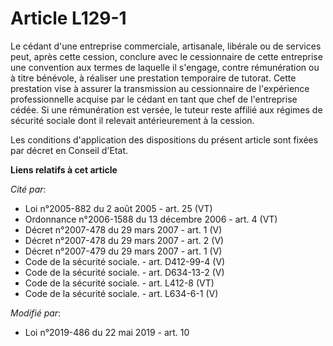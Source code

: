# Article L129-1

Le cédant d'une entreprise commerciale, artisanale, libérale ou de services peut, après cette cession, conclure avec le
cessionnaire de cette entreprise une convention aux termes de laquelle il s'engage, contre rémunération ou à titre bénévole,
à réaliser une prestation temporaire de tutorat. Cette prestation vise à assurer la transmission au cessionnaire de
l'expérience professionnelle acquise par le cédant en tant que chef de l'entreprise cédée. Si une rémunération est versée, le
tuteur reste affilié aux régimes de sécurité sociale dont il relevait antérieurement à la cession.

Les conditions d'application des dispositions du présent article sont fixées par décret en Conseil d'Etat.

**Liens relatifs à cet article**

_Cité par_:

  - Loi n°2005-882 du 2 août 2005 - art. 25 (VT)
  - Ordonnance n°2006-1588 du 13 décembre 2006 - art. 4 (VT)
  - Décret n°2007-478 du 29 mars 2007 - art. 1 (V)
  - Décret n°2007-478 du 29 mars 2007 - art. 2 (V)
  - Décret n°2007-479 du 29 mars 2007 - art. 1 (V)
  - Code de la sécurité sociale. - art. D412-99-4 (V)
  - Code de la sécurité sociale. - art. D634-13-2 (V)
  - Code de la sécurité sociale. - art. L412-8 (VT)
  - Code de la sécurité sociale. - art. L634-6-1 (V)

_Modifié par_:

  - Loi n°2019-486 du 22 mai 2019 - art. 10

